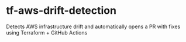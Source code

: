 # tf-aws-drift-detection
Detects AWS infrastructure drift and automatically opens a PR with fixes using Terraform + GitHub Actions

